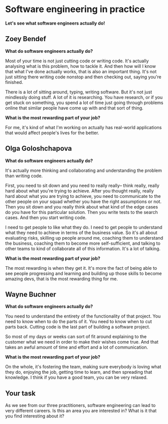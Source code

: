 # Software engineering in practice

**Let's see what software engineers actually do!**

## Zoey Bendef

**What do software engineers actually do?**

Most of your time is not just cutting code or writing code. It's actually analysing what is this problem, how to tackle it. And then how will I know that what I've done actually works, that is also an important thing. It's not just sitting there writing code nonstop and then checking out, saying you're finished.

There is a lot of sitting around, typing, writing software. But it's not just mindlessly doing stuff. A lot of it is researching. You have research, or if you get stuck on something, you spend a lot of time just going through problems online that similar people have come up with and that sort of thing.

**What is the most rewarding part of your job?**

For me, it's kind of what I'm working on actually has real-world applications that would affect people's lives for the better.

## Olga Goloshchapova

**What do software engineers actually do?**

It's actually more thinking and collaborating and understanding the problem than writing code.

First, you need to sit down and you need to really really– think really, really hard about what you're trying to achieve. After you thought really, really hard about what you are trying to achieve, you need to communicate to the other people on your squad whether you have the right assumptions or not. Then you sit down and you really think about what kind of the edge cases do you have for this particular solution. Then you write tests to the search cases. And then you start writing code.

I need to get people to like what they do. I need to get people to understand what they need to achieve in terms of the business value. So it's all about evaluating risks, skilling up people around me, coaching them to understand the business, coaching them to become more self-sufficient, and talking to other teams to kind of collaborate all of this information. It's a lot of talking.

**What is the most rewarding part of your job?**

The most rewarding is when they get it. It's more the fact of being able to see people progressing and learning and building up those skills to become amazing devs, that is the most rewarding thing for me.

## Wayne Buchner

**What do software engineers actually do?**

You need to understand the entirety of the functionality of that project. You need to know when to do the parts of it. You need to know when to cut parts back. Cutting code is the last part of building a software project.

So most of my days or weeks can sort of fit around explaining to the customer what we need in order to make their wishes come true. And that takes an awful amount of time and effort and a lot of communication.

**What is the most rewarding part of your job?**

On the whole, it's fostering the team, making sure everybody is loving what they do, enjoying the job, getting time to learn, and then spreading that knowledge. I think if you have a good team, you can be very relaxed.

## Your task
As we see from our three practitioners, software engineering can lead to very different careers. Is this an area you are interested in? What is it that you find interesting about it?